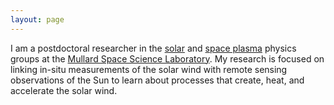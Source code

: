 ```yaml
---
layout: page
---
```


I am a postdoctoral researcher in the [solar](https://www.ucl.ac.uk/mssl/research/solar-system/solar-physics)
and [space plasma](https://www.ucl.ac.uk/mssl/research/solar-system/space-plasma-physics)
physics groups at the [Mullard Space Science Laboratory](https://www.ucl.ac.uk/mssl/).
My research is focused on linking in-situ measurements of the solar wind with remote
sensing observations of the Sun to learn about processes that create, heat, and
accelerate the solar wind.
